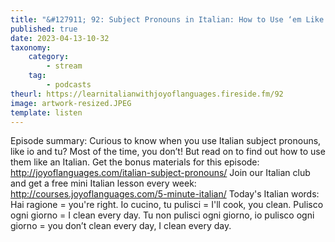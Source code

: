 ```yaml
---
title: "&#127911; 92: Subject Pronouns in Italian: How to Use ‘em Like a Native!"
published: true
date: 2023-04-13-10-32
taxonomy:
    category:
        - stream
    tag:
        - podcasts
theurl: https://learnitalianwithjoyoflanguages.fireside.fm/92
image: artwork-resized.JPEG
template: listen
---
```


Episode summary: Curious to know when you use Italian subject pronouns, like io and tu? Most of the time, you don&rsquo;t! But read on to find out how to use them like an Italian. Get the bonus materials for this episode: http://joyoflanguages.com/italian-subject-pronouns/ Join our Italian club and get a free mini Italian lesson every week: http://courses.joyoflanguages.com/5-minute-italian/ Today&#039;s Italian words: Hai ragione = you&#039;re right. Io cucino, tu pulisci = I&#039;ll cook, you clean. Pulisco ogni giorno = I clean every day. Tu non pulisci ogni giorno, io pulisco ogni giorno = you don&rsquo;t clean every day, I clean every day.

